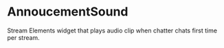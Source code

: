 # AnnoucementSound
Stream Elements widget that plays audio clip when chatter chats first time per stream.
